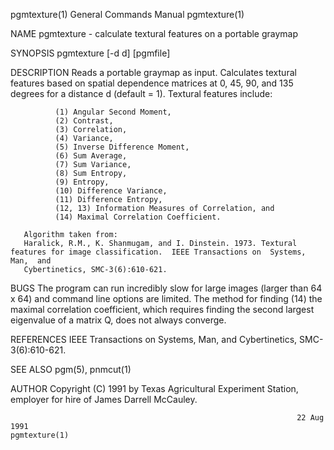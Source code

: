 pgmtexture(1)                                                 General Commands Manual                                                pgmtexture(1)

NAME
       pgmtexture - calculate textural features on a portable graymap

SYNOPSIS
       pgmtexture [-d d] [pgmfile]

DESCRIPTION
       Reads  a  portable graymap as input.  Calculates textural features based on spatial dependence matrices at 0, 45, 90, and 135 degrees for a
       distance d (default = 1).  Textural features include:

              (1) Angular Second Moment,
              (2) Contrast,
              (3) Correlation,
              (4) Variance,
              (5) Inverse Difference Moment,
              (6) Sum Average,
              (7) Sum Variance,
              (8) Sum Entropy,
              (9) Entropy,
              (10) Difference Variance,
              (11) Difference Entropy,
              (12, 13) Information Measures of Correlation, and
              (14) Maximal Correlation Coefficient.

       Algorithm taken from:
       Haralick, R.M., K. Shanmugam, and I. Dinstein. 1973. Textural features for image classification.  IEEE Transactions on  Systems,  Man,  and
       Cybertinetics, SMC-3(6):610-621.

BUGS
       The  program  can  run incredibly slow for large images (larger than 64 x 64) and command line options are limited.  The method for finding
       (14) the maximal correlation coefficient, which requires finding the second largest eigenvalue of a matrix Q, does not always converge.

REFERENCES
       IEEE Transactions on Systems, Man, and Cybertinetics, SMC-3(6):610-621.

SEE ALSO
       pgm(5), pnmcut(1)

AUTHOR
       Copyright (C) 1991 by Texas Agricultural Experiment Station, employer for hire of James Darrell McCauley.

                                                                    22 Aug 1991                                                      pgmtexture(1)

